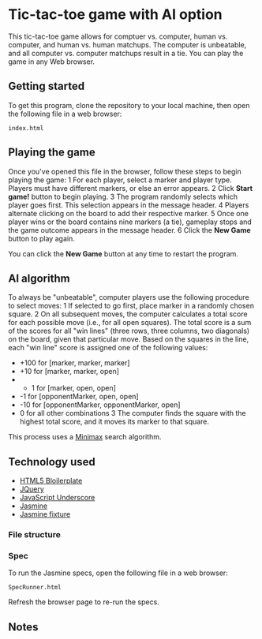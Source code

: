 # Tic-tac-toe game with AI option

This tic-tac-toe game allows for comptuer vs. computer, human vs. computer, and human vs. human matchups. The computer is unbeatable, and all computer vs. computer matchups result in a tie. You can play the game in any Web browser.

## Getting started

To get this program, clone the repository to your local machine, then open the following file in a web browser:
```
index.html
```
## Playing the game

Once you've opened this file in the browser, follow these steps to begin playing the game:
1 For each player, select a marker and player type. Players must have different markers, or else an error appears.
2 Click **Start game!** button to begin playing.
3 The program randomly selects which player goes first. This selection appears in the message header.
4 Players alternate clicking on the board to add their respective marker.
5 Once one player wins or the board contains nine markers (a tie), gameplay stops and the game outcome appears in the message header.
6 Click the **New Game** button to play again.

You can click the **New Game** button at any time to restart the program.

## AI algorithm

To always be "unbeatable", computer players use the following procedure to select moves:
1 If selected to go first, place marker in a randomly chosen square.
2 On all subsequent moves, the computer calculates a total score for each possible move (i.e., for all open squares). The total score is a sum of the scores for all "win lines" (three rows, three columns, two diagonals) on the board, given that particular move. Based on the squares in the line, each "win line" score is assigned one of the following values:
- +100 for [marker, marker, marker]
- +10 for [marker, marker, open]
- + 1 for [marker, open, open]
- -1 for [opponentMarker, open, open]
- -10 for [opponentMarker, opponentMarker, open]
- 0 for all other combinations
3 The computer finds the square with the highest total score, and it moves its marker to that square.

This process uses a [Minimax](https://en.wikipedia.org/wiki/Minimax) search algorithm.

## Technology used

* [HTML5 Bloilerplate](http://html5boilerplate.com/)
* [JQuery](http://jquery.com/)
* [JavaScript Underscore](http://underscorejs.org/)
* [Jasmine](http://pivotal.github.io/jasmine/)
* [Jasmine fixture](https://github.com/searls/jasmine-fixture)

### File structure

### Spec

To run the Jasmine specs, open the following file in a web browser:
```
SpecRunner.html
```
Refresh the browser page to re-run the specs.

## Notes
